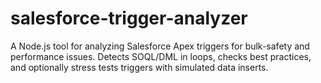# salesforce-trigger-analyzer
A Node.js tool for analyzing Salesforce Apex triggers for bulk-safety and performance issues. Detects SOQL/DML in loops, checks best practices, and optionally stress tests triggers with simulated data inserts.
